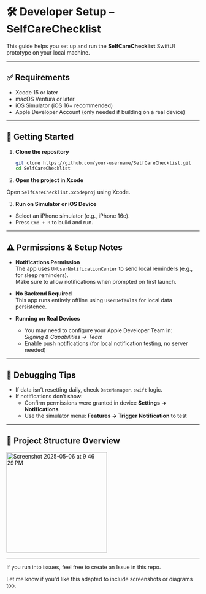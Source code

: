 # 🛠️ Developer Setup – SelfCareChecklist

This guide helps you set up and run the **SelfCareChecklist** SwiftUI prototype on your local machine.

---

## ✅ Requirements

- Xcode 15 or later
- macOS Ventura or later
- iOS Simulator (iOS 16+ recommended)
- Apple Developer Account (only needed if building on a real device)

---

## 🚀 Getting Started

1. **Clone the repository**
   ```bash
   git clone https://github.com/your-username/SelfCareChecklist.git
   cd SelfCareChecklist

2. **Open the project in Xcode**

Open `SelfCareChecklist.xcodeproj` using Xcode.

3. **Run on Simulator or iOS Device**

- Select an iPhone simulator (e.g., iPhone 16e).
- Press `Cmd + R` to build and run.

---

## ⚠️ Permissions & Setup Notes

- **Notifications Permission**  
  The app uses `UNUserNotificationCenter` to send local reminders (e.g., for sleep reminders).  
  Make sure to allow notifications when prompted on first launch.

- **No Backend Required**  
  This app runs entirely offline using `UserDefaults` for local data persistence.

- **Running on Real Devices**
  - You may need to configure your Apple Developer Team in:  
    *Signing & Capabilities → Team*
  - Enable push notifications (for local notification testing, no server needed)

---

## 🧪 Debugging Tips

- If data isn’t resetting daily, check `DateManager.swift` logic.
- If notifications don’t show:
  - Confirm permissions were granted in device **Settings → Notifications**
  - Use the simulator menu: **Features → Trigger Notification** to test

---

## 📁 Project Structure Overview

<img width="262" alt="Screenshot 2025-05-06 at 9 46 29 PM" src="https://github.com/user-attachments/assets/7575e5d9-ffcf-469b-b61c-9f5ce653417f" />

---

If you run into issues, feel free to create an Issue in this repo.

Let me know if you'd like this adapted to include screenshots or diagrams too.
